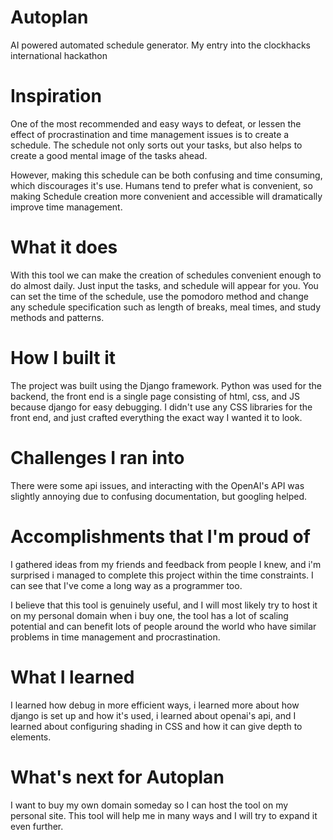 # Autoplan
AI powered automated schedule generator.
My entry into the clockhacks international hackathon

# Inspiration
One of the most recommended and easy ways to defeat, or lessen the effect of procrastination and time management issues is to create a schedule. The schedule not only sorts out your tasks, but also helps to create a good mental image of the tasks ahead. 

However, making this schedule can be both confusing and time consuming, which discourages it's use. Humans tend to prefer what is convenient, so making Schedule creation more convenient and accessible will dramatically improve time management.

# What it does

With this tool we can make the creation of schedules convenient enough to do almost daily. Just input the tasks, and schedule will appear for you. You can set the time of the schedule, use the pomodoro method and change any schedule specification such as length of breaks, meal times, and study methods and patterns.

# How I built it
The project was built using the Django framework. Python was used for the backend, the front end is a single page consisting of html, css, and JS because django for easy debugging. I didn't use any CSS libraries for the front end, and just crafted everything the exact way I wanted it to look.

# Challenges I ran into
There were some api issues, and interacting with the OpenAI's API was slightly annoying due to confusing documentation, but googling helped.

# Accomplishments that I'm proud of

I gathered ideas from my friends and feedback from people I knew, and i'm surprised i managed to complete this project within the time constraints. I can see that I've come a long way as a programmer too.

I believe that this tool is genuinely useful, and I will most likely try to host it on my personal domain when i buy one, the tool has a lot of scaling potential and can benefit lots of people around the world who have similar problems in time management and procrastination.

# What I learned
I learned how debug in more efficient ways, i learned more about how django is set up and how it's used, i learned about openai's api, and I learned about configuring shading in CSS and how it can give depth to elements.

# What's next for Autoplan

I want to buy my own domain someday so I can host the tool on my personal site. This tool will help me in many ways and I will try to expand it even further.

